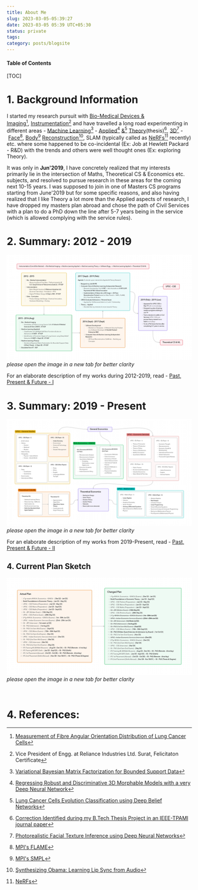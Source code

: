 ```yaml
---
title: About Me
slug: 2023-03-05-05:39:27
date: 2023-03-05 05:39 UTC+05:30
status: private
tags:
category: posts/blogsite
---
```



<h4>Table of Contents</h4>
[TOC]

# 1. Background Information

I started my research pursuit with [Bio-Medical Devices & Imaging](https://drive.google.com/file/d/1pKK9Ko_mBnjSfLuNm2NxouuaGX_m_5r6/view?usp=sharing)[^1], [Instrumentation](https://drive.google.com/file/d/1IwRRM0X6Xsn-6FphBChUmscy894OCHYl/view)[^2] and have travelled a long road experimenting in different areas - [Machine Learning](https://drive.google.com/file/d/1LS3Y6dzPuQ-YZN2ZHMHlZPWwNeGkSEyo/view?usp=sharing)[^3] - [Applied](https://github.com/anhttran/3dmm_cnn)[^4] [&](https://drive.google.com/drive/folders/1y33JUi8W0MT1X8cHpywhF-WbSSGmsKKO?usp=sharing)[^5] [Theory](https://drive.google.com/file/d/1hmHOy27Xk3FgPk-aof9BHi59bLE3XmL4/view)(thesis)[^6], [3D](https://arxiv.org/pdf/1612.00523v1.pdf)[^7] -  [Face](https://flame.is.tue.mpg.de/)[^8], [Body](https://smpl-x.is.tue.mpg.de/)[^9] [Reconstruction](https://grail.cs.washington.edu/projects/AudioToObama/)[^10], SLAM (typically called as [NeRFs](https://grail.cs.washington.edu/projects/personnerf/)[^11] recently) etc. where some happened to be co-incidental (Ex: Job at Hewlett Packard - R&D) with the trends and others were well thought ones (Ex: exploring Theory). 

It was only in **Jun'2019**, I have concretely realized that my interests primarily lie in the intersection of Maths, Theoretical CS & Economics etc. subjects, and resolved to pursue research in these areas for the coming next 10-15 years. I was supposed to join in one of Masters CS programs starting from June'2019 but for some specific reasons, and also having realized that I like Theory a lot more than the Applied aspects of research, I have dropped my masters plan abroad and chose the path of Civil Services with a plan to do a PhD down the line after 5-7 years being in the service (which is allowed complying with the service rules). 

# 2. Summary: 2012 - 2019

<p>
<img src="/images/2012-2019.png" alt></img>
<em>please open the image in a new tab for better clarity</em>
</p>

For an elaborate description of my works during 2012-2019, read - [Past, Present & Future - I](link://slug/2023-02-23-17:38:35)


# 3. Summary: 2019 - Present

<p>
<img src="/images/2019%20-%20Present.png" alt></img>
<em>please open the image in a new tab for better clarity</em>
</p>

For an elaborate description of my works from 2019-Present, read - [Past, Present & Future - II](link://slug/2023-03-01-16:30:39)

## 4. Current Plan Sketch
<p>
<img src="/images/Targets%20&%20Planning.png"></img>
<em>please open the image in a new tab for better clarity</em>
</p><br>

# 4. References:

[^1]: [Measurement of Fibre Angular Orientation Distribution of Lung Cancer Cells](https://drive.google.com/file/d/1pKK9Ko_mBnjSfLuNm2NxouuaGX_m_5r6/view?usp=sharing)
[^2]: Vice President of Engg. at Reliance Industries Ltd. Surat, Felicitaton Certificate
[^3]: [Variational Bayesian Matrix Factorization for Bounded Support Data](https://ieeexplore.ieee.org/document/6891337)
[^4]: [Regressing Robust and Discriminative 3D Morphable Models with a very Deep Neural Network](https://github.com/anhttran/3dmm_cnn)
[^5]: [Lung Cancer Cells Evolution Classification using Deep Belief Networks](https://drive.google.com/drive/folders/1y33JUi8W0MT1X8cHpywhF-WbSSGmsKKO)
[^6]: [Correction Identified during my B.Tech Thesis Project in an IEEE-TPAMI journal paper](https://drive.google.com/file/d/1hmHOy27Xk3FgPk-aof9BHi59bLE3XmL4/view)
[^7]: [Photorealistic Facial Texture Inference using Deep Neural Networks](https://arxiv.org/pdf/1612.00523v1.pdf)
[^8]: [MPI's FLAME](https://flame.is.tue.mpg.de/)
[^9]: [MPI's SMPL](https://smpl-x.is.tue.mpg.de/)
[^10]: [Synthesizing Obama: Learning Lip Sync from Audio](https://www.google.com/url?q=https%3A%2F%2Fgrail.cs.washington.edu%2Fprojects%2FAudioToObama%2F&sa=D&sntz=1&usg=AOvVaw3wKphmADwZ_WeCvS9do85c)
[^11]: [NeRFs](https://grail.cs.washington.edu/projects/personnerf/)